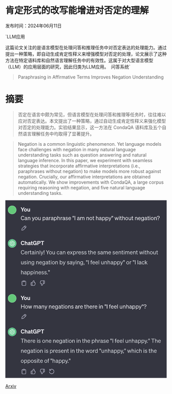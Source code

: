 # 肯定形式的改写能增进对否定的理解

发布时间：2024年06月11日

`LLM应用

这篇论文关注的是语言模型在处理问答和推理任务中对否定表达的处理能力。通过提出一种策略，即自动生成肯定性释义来增强模型对否定的处理，论文展示了这种方法在特定语料库和自然语言理解任务中的有效性。这属于对大型语言模型（LLM）的应用层面的研究，因此归类为LLM应用。` `问答系统`

> Paraphrasing in Affirmative Terms Improves Negation Understanding

# 摘要

> 否定在语言中颇为常见，但语言模型在处理问答和推理等任务时，往往难以应对否定表达。本文提出了一种策略，通过自动生成肯定性释义来强化模型对否定的处理能力。实验结果显示，这一方法在 CondaQA 语料库及五个自然语言理解任务中均取得了显著提升。

> Negation is a common linguistic phenomenon. Yet language models face challenges with negation in many natural language understanding tasks such as question answering and natural language inference. In this paper, we experiment with seamless strategies that incorporate affirmative interpretations (i.e., paraphrases without negation) to make models more robust against negation. Crucially, our affirmative interpretations are obtained automatically. We show improvements with CondaQA, a large corpus requiring reasoning with negation, and five natural language understanding tasks.

![肯定形式的改写能增进对否定的理解](../../../paper_images/2406.07492/chatgpt.png)

[Arxiv](https://arxiv.org/abs/2406.07492)
